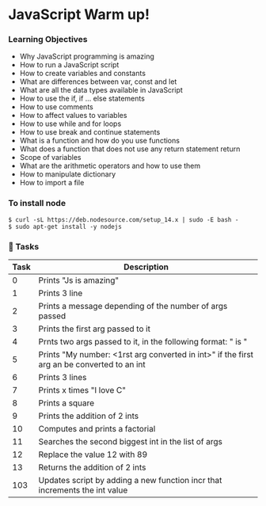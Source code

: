 # JavaScript Warm up!

### Learning Objectives
- Why JavaScript programming is amazing
- How to run a JavaScript script
- How to create variables and constants
- What are differences between var, const and let
- What are all the data types available in JavaScript
- How to use the if, if ... else statements
- How to use comments
- How to affect values to variables
- How to use while and for loops
- How to use break and continue statements
- What is a function and how do you use functions
- What does a function that does not use any return statement return
- Scope of variables
- What are the arithmetic operators and how to use them
- How to manipulate dictionary
- How to import a file

### To install node
```
$ curl -sL https://deb.nodesource.com/setup_14.x | sudo -E bash -
$ sudo apt-get install -y nodejs
```

### :file_folder: Tasks
Task | Description
----- | -----
0 | Prints "Js is amazing" |
1 | Prints 3 line  |
2 | Prints a message depending of the number of args passed |
3 | Prints the first arg passed to it |
4 | Prnts two args passed to it, in the following format: " is " |
5 | Prints "My number: <1rst arg converted in int>" if the first arg an be converted to an int |
6 | Prints 3 lines |
7 | Prints x times "I love C" |
8 | Prints a square |
9 | Prints the addition of 2 ints |
10 | Computes and prints a factorial |
11 | Searches the second biggest int in the list of args |
12 | Replace the value 12 with 89 |
13 | Returns the addition of 2 ints |
103 | Updates script by adding a new function incr that increments the int value |
